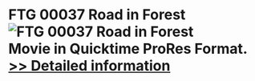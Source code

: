# FTG 00037 Road in Forest<br />![FTG 00037 Road in Forest](https://mycommerce.akamaized.net/api/pimages/P300617878/BIG/300617878.JPG)<br />Movie in Quicktime ProRes Format.<br />[>> Detailed information](https://secure.shareit.com/shareit/product.html?productid=300617878&affiliateid=200057808)